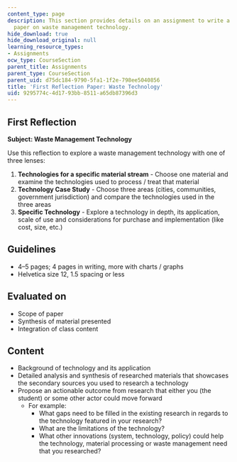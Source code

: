 ```yaml
---
content_type: page
description: This section provides details on an assignment to write a reflection
  paper on waste management technology.
hide_download: true
hide_download_original: null
learning_resource_types:
- Assignments
ocw_type: CourseSection
parent_title: Assignments
parent_type: CourseSection
parent_uid: d75dc184-9790-5fa1-1f2e-798ee5040856
title: 'First Reflection Paper: Waste Technology'
uid: 9295774c-4d17-93bb-8511-a65db87396d3
---
```


First Reflection
----------------

**Subject: Waste Management Technology**

Use this reflection to explore a waste management technology with one of three lenses:

1.  **Technologies for a specific material stream** - Choose one material and examine the technologies used to process / treat that material
2.  **Technology Case Study** - Choose three areas (cities, communities, government jurisdiction) and compare the technologies used in the three areas
3.  **Specific Technology** - Explore a technology in depth, its application, scale of use and considerations for purchase and implementation (like cost, size, etc.)

Guidelines
----------

*   4–5 pages; 4 pages in writing, more with charts / graphs
*   Helvetica size 12, 1.5 spacing or less

Evaluated on
------------

*   Scope of paper
*   Synthesis of material presented
*   Integration of class content

Content
-------

*   Background of technology and its application
*   Detailed analysis and synthesis of researched materials that showcases the secondary sources you used to research a technology
*   Propose an actionable outcome from research that either you (the student) or some other actor could move forward
    *   For example:
        *   What gaps need to be filled in the existing research in regards to the technology featured in your research?
        *   What are the limitations of the technology?
        *   What other innovations (system, technology, policy) could help the technology, material processing or waste management need that you researched?
